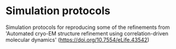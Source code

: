 # Simulation protocols
Simulation protocols for reproducing some of the refinements from 'Automated cryo-EM structure refinement using correlation-driven molecular dynamics' (https://doi.org/10.7554/eLife.43542)
